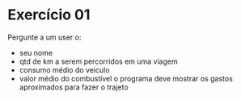 # Exercício 01
Pergunte a um user o:
- seu nome
- qtd de km a serem percorridos em uma viagem
- consumo médio do veiculo
- valor médio do combustível
o programa deve mostrar os gastos aproximados para fazer o trajeto
